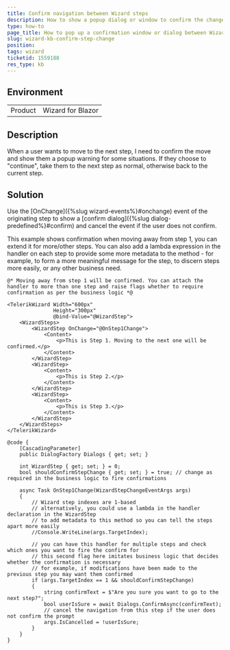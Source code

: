 ```yaml
---
title: Confirm navigation between Wizard steps
description: How to show a popup dialog or window to confirm the change of the current Wizard step.
type: how-to
page_title: How to pop up a confirmation window or dialog between Wizard steps
slug: wizard-kb-confirm-step-change
position: 
tags: wizard
ticketid: 1559188
res_type: kb
---
```


## Environment
<table>
	<tbody>
		<tr>
			<td>Product</td>
			<td>Wizard for Blazor</td>
		</tr>
	</tbody>
</table>


## Description
When a user wants to move to the next step, I need to confirm the move and show them a popup warning for some situations. If they choose to "continue", take them to the next step as normal, otherwise back to the current step.

## Solution
Use the [OnChange]({%slug wizard-events%}#onchange) event of the originating step to show a [confirm dialog]({%slug dialog-predefined%}#confirm) and cancel the event if the user does not confirm.

This example shows confirmation when moving away from step 1, you can extend it for more/other steps. You can also add a lambda expression in the handler on each step to provide some more metadata to the method - for example, to form a more meaningful message for the step, to discern steps more easily, or any other business need.

````CSHTML
@* Moving away from step 1 will be confirmed. You can attach the handler to more than one step and raise flags whether to require confirmation as per the business logic *@

<TelerikWizard Width="600px"
               Height="300px"
               @bind-Value="@WizardStep">
    <WizardSteps>
        <WizardStep OnChange="@OnStep1Change">
            <Content>
                <p>This is Step 1. Moving to the next one will be confirmed.</p>
            </Content>
        </WizardStep>
        <WizardStep>
            <Content>
                <p>This is Step 2.</p>
            </Content>
        </WizardStep>
        <WizardStep>
            <Content>
                <p>This is Step 3.</p>
            </Content>
        </WizardStep>
    </WizardSteps>
</TelerikWizard>

@code {
    [CascadingParameter]
    public DialogFactory Dialogs { get; set; }

    int WizardStep { get; set; } = 0;
    bool shouldConfirmStepChange { get; set; } = true; // change as required in the business logic to fire confirmations

    async Task OnStep1Change(WizardStepChangeEventArgs args)
    {
        // Wizard step indexes are 1-based
        // alternatively, you could use a lambda in the handler declaration in the WizardStep
        // to add metadata to this method so you can tell the steps apart more easily
        //Console.WriteLine(args.TargetIndex);

        // you can have this handler for multiple steps and check which ones you want to fire the confirm for
        // this second flag here imitates business logic that decides whether the confirmation is necessary
        // for example, if modifications have been made to the previous step you may want them confirmed
        if (args.TargetIndex == 1 && shouldConfirmStepChange)
        {
            string confirmText = $"Are you sure you want to go to the next step?";
            bool userIsSure = await Dialogs.ConfirmAsync(confirmText);
            // cancel the navigation from this step if the user does not confirm the prompt
            args.IsCancelled = !userIsSure;
        }
    }
}
````
